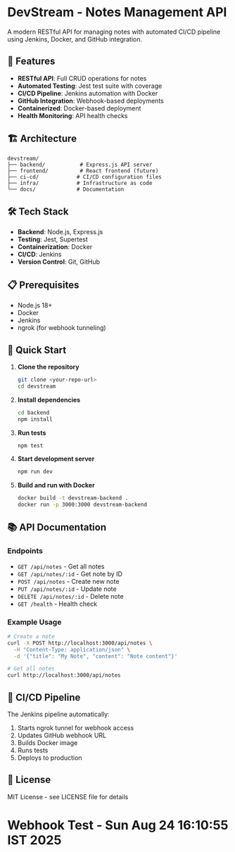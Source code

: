 # DevStream - Notes Management API

A modern RESTful API for managing notes with automated CI/CD pipeline using Jenkins, Docker, and GitHub integration.

## 🚀 Features

- **RESTful API**: Full CRUD operations for notes
- **Automated Testing**: Jest test suite with coverage
- **CI/CD Pipeline**: Jenkins automation with Docker
- **GitHub Integration**: Webhook-based deployments
- **Containerized**: Docker-based deployment
- **Health Monitoring**: API health checks

## 🏗️ Architecture

```
devstream/
├── backend/           # Express.js API server
├── frontend/          # React frontend (future)
├── ci-cd/            # CI/CD configuration files
├── infra/            # Infrastructure as code
└── docs/             # Documentation
```

## 🛠️ Tech Stack

- **Backend**: Node.js, Express.js
- **Testing**: Jest, Supertest
- **Containerization**: Docker
- **CI/CD**: Jenkins
- **Version Control**: Git, GitHub

## 📋 Prerequisites

- Node.js 18+
- Docker
- Jenkins
- ngrok (for webhook tunneling)

## 🚀 Quick Start

1. **Clone the repository**
   ```bash
   git clone <your-repo-url>
   cd devstream
   ```

2. **Install dependencies**
   ```bash
   cd backend
   npm install
   ```

3. **Run tests**
   ```bash
   npm test
   ```

4. **Start development server**
   ```bash
   npm run dev
   ```

5. **Build and run with Docker**
   ```bash
   docker build -t devstream-backend .
   docker run -p 3000:3000 devstream-backend
   ```

## 📚 API Documentation

### Endpoints

- `GET /api/notes` - Get all notes
- `GET /api/notes/:id` - Get note by ID
- `POST /api/notes` - Create new note
- `PUT /api/notes/:id` - Update note
- `DELETE /api/notes/:id` - Delete note
- `GET /health` - Health check

### Example Usage

```bash
# Create a note
curl -X POST http://localhost:3000/api/notes \
  -H "Content-Type: application/json" \
  -d '{"title": "My Note", "content": "Note content"}'

# Get all notes
curl http://localhost:3000/api/notes
```

## 🔧 CI/CD Pipeline

The Jenkins pipeline automatically:
1. Starts ngrok tunnel for webhook access
2. Updates GitHub webhook URL
3. Builds Docker image
4. Runs tests
5. Deploys to production

## 📝 License

MIT License - see LICENSE file for details

# Webhook Test - Sun Aug 24 16:10:55 IST 2025

